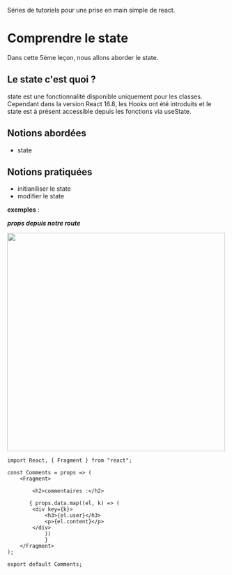 Séries de tutoriels pour une prise en main simple de react.

# Comprendre le state
Dans cette 5ème leçon, nous allons aborder le state.

## Le state c'est quoi ?
state est une fonctionnalité disponible uniquement pour les classes. Cependant dans la version 
React 16.8, les Hooks ont été introduits et le state est à présent accessible depuis les fonctions via useState.

## Notions abordées
* state 

## Notions pratiquées
* initianiliser le state
* modifier le state

**exemples** :

***props depuis notre route***

<img src="https://i.goopics.net/QRb2N.png" width="500px" />

```
import React, { Fragment } from "react";

const Comments = props => (
	<Fragment>
	
	    <h2>commentaires :</h2>
	    
	   { props.data.map((el, k) => (
		<div key={k}>
		    <h3>{el.user}</h3>
		    <p>{el.content}</p>
		</div>
      		))
    	    }
	</Fragment>
);

export default Comments;

```

